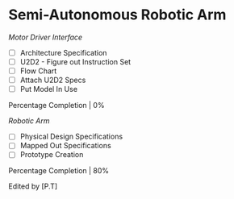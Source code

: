 # Semi-Autonomous Robotic Arm

*Motor Driver Interface*
- [ ] Architecture Specification
- [ ] U2D2 - Figure out Instruction Set
- [ ] Flow Chart
- [ ] Attach U2D2 Specs
- [ ] Put Model In Use

Percentage Completion | 0%

*Robotic Arm*
- [ ] Physical Design Specifications
- [ ] Mapped Out Specifications
- [ ] Prototype Creation

Percentage Completion | 80%

Edited by [P.T] 